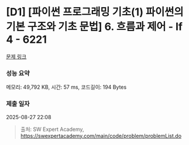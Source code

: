 # [D1] [파이썬 프로그래밍 기초(1) 파이썬의 기본 구조와 기초 문법] 6. 흐름과 제어 - If 4 - 6221 

[문제 링크](https://swexpertacademy.com/main/code/problem/problemDetail.do?contestProbId=AWcU9bOK4lMDFAU4) 

### 성능 요약

메모리: 49,792 KB, 시간: 57 ms, 코드길이: 194 Bytes

### 제출 일자

2025-08-27 22:08



> 출처: SW Expert Academy, https://swexpertacademy.com/main/code/problem/problemList.do
